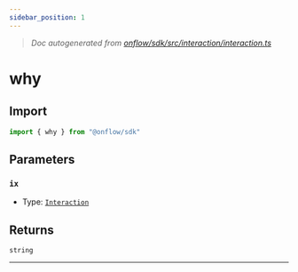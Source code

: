 ```yaml
---
sidebar_position: 1
---
```


> _Doc autogenerated from [onflow/sdk/src/interaction/interaction.ts](https://github.com/onflow/fcl-js/tree/master/packages/sdk/src/interaction/interaction.ts)_

# why


## Import

```typescript
import { why } from "@onflow/sdk"
```


## Parameters

### `ix` 
- Type: [`Interaction`](../types#interaction)



## Returns

`string`


---